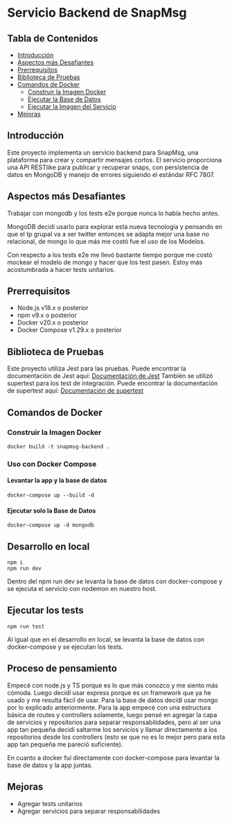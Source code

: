 # Servicio Backend de SnapMsg

## Tabla de Contenidos
- [Introducción](#introducción)
- [Aspectos más Desafiantes](#aspectos-más-desafiantes)
- [Prerrequisitos](#prerrequisitos)
- [Biblioteca de Pruebas](#biblioteca-de-pruebas)
- [Comandos de Docker](#comandos-de-docker)
  - [Construir la Imagen Docker](#construir-la-imagen-docker)
  - [Ejecutar la Base de Datos](#ejecutar-la-base-de-datos)
  - [Ejecutar la Imagen del Servicio](#ejecutar-la-imagen-del-servicio)
- [Mejoras](#mejoras)

## Introducción
Este proyecto implementa un servicio backend para SnapMsg, una plataforma para crear y compartir mensajes cortos. El servicio proporciona una API RESTlike para publicar y recuperar snaps, con persistencia de datos en MongoDB y manejo de errores siguiendo el estándar RFC 7807.

## Aspectos más Desafiantes
Trabajar con mongodb y los tests e2e porque nunca lo había hecho antes.

MongoDB decidí usarlo para explorar esta nueva tecnología y pensando en que el tp grupal va a ser twitter entonces se adapta mejor una base no relacional, de mongo lo que más me costó fue el uso de los Modelos.

Con respecto a los tests e2e me llevó bastante tiempo porque me costó mockear el modelo de mongo y hacer que los test pasen. Estoy más acostumbrada a hacer tests unitarios.

## Prerrequisitos
- Node.js v18.x o posterior
- npm v9.x o posterior
- Docker v20.x o posterior
- Docker Compose v1.29.x o posterior

## Biblioteca de Pruebas
Este proyecto utiliza Jest para las pruebas. Puede encontrar la documentación de Jest aquí: [Documentación de Jest](https://jestjs.io/)
También se utilizó supertest para los test de integración. Puede encontrar la documentación de supertest aquí: [Documentación de supertest](https://github.com/ladjs/supertest#readme)

## Comandos de Docker

### Construir la Imagen Docker
```
docker build -t snapmsg-backend .
```

### Uso con Docker Compose

#### Levantar la app y la base de datos
```
docker-compose up --build -d
```

#### Ejecutar solo la Base de Datos
```
docker-compose up -d mongodb
```

## Desarrollo en local

```
npm i
npm run dev
```
Dentro del npm run dev se levanta la base de datos con docker-compose y se ejecuta el servicio con nodemon en nuestro host.

## Ejecutar los tests
```
npm run test
```
Al igual que en el desarrollo en local, se levanta la base de datos con docker-compose y se ejecutan los tests.

## Proceso de pensamiento

Empecé con node.js y TS porque es lo que más conozco y me siento más cómoda. Luego decidí usar express porque es un framework que ya he usado y me resulta fácil de usar.
Para la base de datos decidí usar mongo por lo explicado anteriormente.
Para la app empecé con una estructura básica de routes y controllers solamente, luego pensé en agregar la capa de servicios y repositorios para separar responsabilidades, pero al ser una app tan pequeña decidí saltarme los servicios y llamar directamente a los repositorios desde los controllers (esto se que no es lo mejor pero para esta app tan pequeña me pareció suficiente).

En cuanto a docker fuí directamente con docker-compose para levantar la base de datos y la app juntas.


## Mejoras
- Agregar tests unitarios
- Agregar servicios para separar responsabilidades
